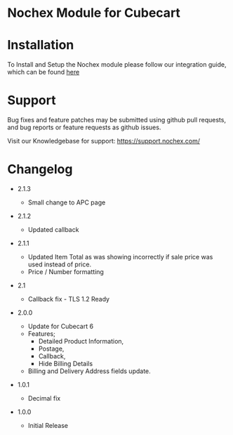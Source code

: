 Nochex Module for Cubecart 
============

Installation
============
To Install and Setup the Nochex module please follow our integration guide, which can be found <a href="https://support.nochex.com/kb/faq.php?id=131">here</a>

Support
=====================
Bug fixes and feature patches may be submitted using github pull requests, and bug reports or feature requests as github issues.

Visit our Knowledgebase for support: https://support.nochex.com/ 

Changelog
=====================

- 2.1.3
  + Small change to APC page

- 2.1.2
  + Updated callback 

- 2.1.1
  + Updated Item Total as was showing incorrectly if sale price was used instead of price.
  + Price / Number formatting

- 2.1
  + Callback fix - TLS 1.2 Ready

- 2.0.0
  + Update for Cubecart 6
  + Features; 
     - Detailed Product Information, 
     - Postage, 
     - Callback, 
     - Hide Billing Details
  + Billing and Delivery Address fields update.

- 1.0.1
  + Decimal fix

- 1.0.0
   + Initial Release
 

